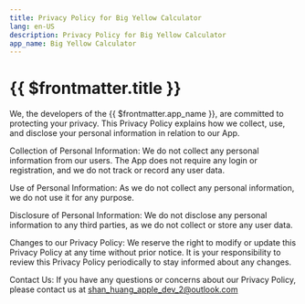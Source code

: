 ```yaml
---
title: Privacy Policy for Big Yellow Calculator
lang: en-US
description: Privacy Policy for Big Yellow Calculator
app_name: Big Yellow Calculator
---
```


# {{ $frontmatter.title }}

We, the developers of the {{ $frontmatter.app_name }}, are committed to protecting your privacy. This Privacy Policy explains how we collect, use, and disclose your personal information in relation to our App.

Collection of Personal Information:
We do not collect any personal information from our users. The App does not require any login or registration, and we do not track or record any user data.

Use of Personal Information:
As we do not collect any personal information, we do not use it for any purpose.

Disclosure of Personal Information:
We do not disclose any personal information to any third parties, as we do not collect or store any user data.

Changes to our Privacy Policy:
We reserve the right to modify or update this Privacy Policy at any time without prior notice. It is your responsibility to review this Privacy Policy periodically to stay informed about any changes.

Contact Us:
If you have any questions or concerns about our Privacy Policy, please contact us at shan_huang_apple_dev_2@outlook.com